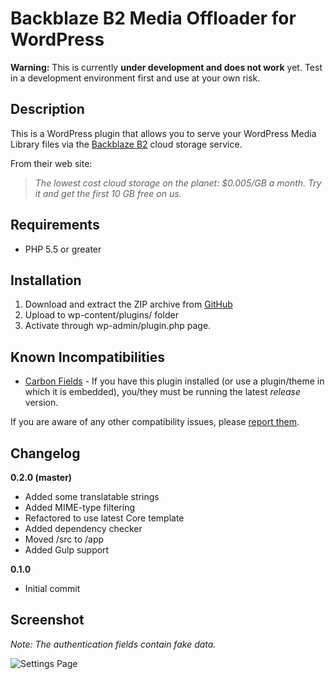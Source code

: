 # Backblaze B2 Media Offloader for WordPress

**Warning:** This is currently **under development and does not work** yet. Test in a development environment first and use at your own risk.

## Description

This is a WordPress plugin that allows you to serve your WordPress Media Library files via the [Backblaze B2](https://www.backblaze.com/b2/cloud-storage.html#af9kre) cloud storage service.

From their web site:

> *The lowest cost cloud storage on the planet: $0.005/GB a month. Try it and get the first 10 GB free on us.*

## Requirements

* PHP 5.5 or greater

## Installation

1. Download and extract the ZIP archive from [GitHub](https://github.com/dmhendricks/backblaze-media-offloader)
2. Upload to wp-content/plugins/ folder
3. Activate through wp-admin/plugin.php page.

## Known Incompatibilities

* [Carbon Fields](https://wordpress.org/plugins/carbon-fields/) - If you have this plugin installed (or use a plugin/theme in which it is embedded), you/they must be running the latest _release_ version.

If you are aware of any other compatibility issues, please [report them](https://github.com/dmhendricks/backblaze-media-offloader/issues).

## Changelog

**0.2.0 (master)**
* Added some translatable strings
* Added MIME-type filtering
* Refactored to use latest Core template
* Added dependency checker
* Moved /src to /app
* Added Gulp support

**0.1.0**
* Initial commit

## Screenshot

*Note: The authentication fields contain fake data.*

![Settings Page](https://raw.githubusercontent.com/dmhendricks/backblaze-media-offloader/master/assets/screenshot-1.png "Settings Page")
